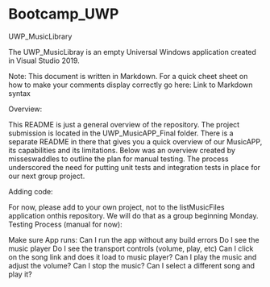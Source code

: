 # Bootcamp_UWP

UWP_MusicLibrary

The UWP_MusicLibray is an empty Universal Windows application created in Visual Studio 2019. 

Note: This document is written in Markdown. For a quick cheet sheet on how to make your comments display correctly go here: Link to Markdown syntax


Overview: 

This README is just a general overview of the repository. The project submission is located in the UWP_MusicAPP_Final folder. There is a separate README in there that gives you a quick overview of our MusicAPP, its capabilities and its limitations.
Below was an overview created by misseswaddles to outline the plan for manual testing. The process underscored the need for putting unit tests and integration tests in place for our next group project.


Adding code: 

For now, please add to your own project, not to the listMusicFiles application onthis repository. 
We will do that as a group beginning Monday. 
Testing Process (manual for now): 

Make sure App runs:
Can I run the app without any build errors
Do I see the music player
Do I see the transport controls (volume, play, etc)
Can I click on the song link and does it load to music player?
Can I play the music and adjust the volume?
Can I stop the music?
Can I select a different song and play it?
